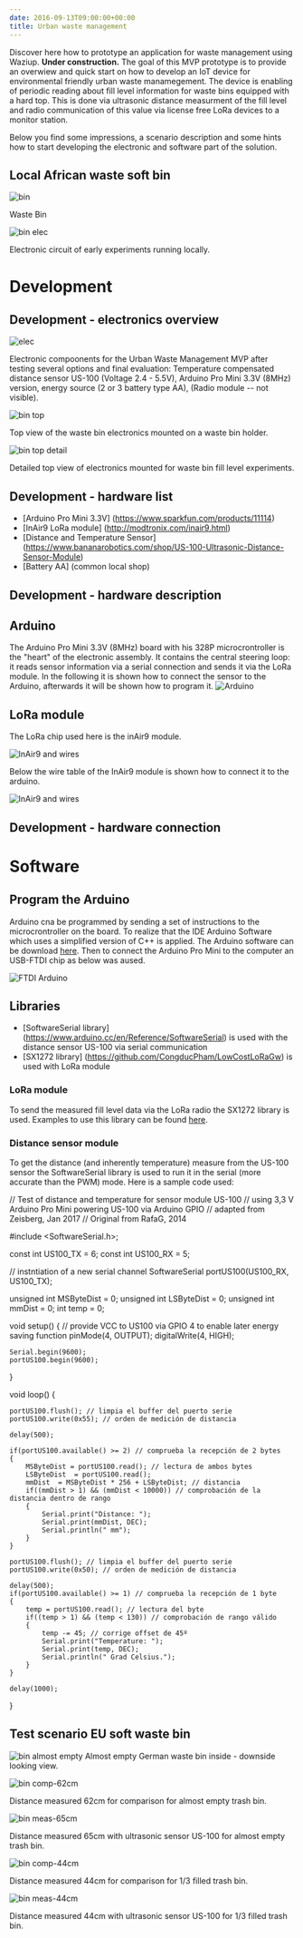 ```yaml
---
date: 2016-09-13T09:00:00+00:00
title: Urban waste management
---
```


Discover here how to prototype an application for waste management using Waziup. 
**Under construction.**
The goal of this MVP prototype is to provide an overwiew and quick start on how to develop an IoT device for environmental friendly urban waste manamegement. The device is enabling of periodic reading about fill level information for waste bins equipped with a hard top. This is done via ultrasonic distance measurment of the fill level and radio communication of this value via license free LoRa devices to a monitor station. 

Below you find some impressions, a scenario description and some hints how to start developing the electronic and software part of the solution.


## Local African waste soft bin

![bin](/documentation/mvps/waste_images/waste_bin.jpg)

Waste Bin

![bin elec](/documentation/mvps/waste_images/waste_bin_elec.jpg)

Electronic circuit of early experiments running locally.

# Development

## Development - electronics overview

![elec](/documentation/mvps/waste_images/20170208_163157_resized.jpg)

Electronic compoonents for the Urban Waste Management MVP after testing several options and final evaluation: Temperature compensated distance sensor US-100 (Voltage 2.4 - 5.5V), Arduino Pro Mini 3.3V (8MHz) version, energy source (2 or 3 battery type AA), (Radio module -- not visible).

![bin top](/documentation/mvps/waste_images/20170209_115554_resized.jpg)

Top view of the waste bin electronics mounted on a waste bin holder.


![bin top detail](/documentation/mvps/waste_images/20170209_115600_resized.jpg)

Detailed top view of electronics mounted for waste bin fill level experiments.

## Development - hardware list 

- [Arduino Pro Mini 3.3V] (https://www.sparkfun.com/products/11114)
- [InAir9 LoRa module] (http://modtronix.com/inair9.html)
- [Distance and Temperature Sensor] (https://www.bananarobotics.com/shop/US-100-Ultrasonic-Distance-Sensor-Module)
- [Battery AA] (common local shop)
	
## Development - hardware description

## Arduino

The Arduino Pro Mini 3.3V (8MHz) board with his 328P microcrontroller is the "heart" of the electronic assembly. It contains the central steering loop: it reads sensor information via a serial connection and sends it
via the LoRa module. In the following it is shown how to connect the sensor to the Arduino, afterwards it will be shown how to program it. ![Arduino](/images/mvps/water_farming/arduino.JPG)

## LoRa module

 The LoRa chip used here is the inAir9 module.
 
 ![InAir9 and wires](/images/mvps/water_farming/inAir9.jpg)

 Below the wire table of the InAir9 module is shown how to connect it to the arduino.
 
 ![InAir9 and wires](/images/mvps/water_farming/inAir9_table.jpg)
	
	
## Development - hardware connection


# Software

## Program the Arduino

Arduino cna be programmed by sending a set of instructions to the microcrontroller on the board.
To realize that the IDE Arduino Software which uses a simplified version of C++ is applied. The Arduino software can be download [here](https://www.arduino.cc/en/main/software).
Then to connect the Arduino Pro Mini to the computer an USB-FTDI chip as below was aused.

![FTDI Arduino](/images/mvps/water_farming/ftdi_arduino.png)

## Libraries


- [SoftwareSerial library] (https://www.arduino.cc/en/Reference/SoftwareSerial) is used with the distance sensor US-100 via serial communication
- [SX1272 library] (https://github.com/CongducPham/LowCostLoRaGw) is used with LoRa module

### LoRa module

To send the measured fill level data via the LoRa radio the SX1272 library is used. Examples to use this library  can be found [here](https://github.com/CongducPham/LowCostLoRaGw/tree/master/Arduino).

### Distance sensor module

To get the distance (and inherently temperature) measure from the US-100 sensor the SoftwareSerial library is used to run it in the serial (more accurate than the PWM) mode.
Here is a sample code used:


// Test of distance and temperature for sensor module US-100
// using 3,3 V  Arduino Pro Mini powering US-100 via Arduino GPIO
// adapted from Zeisberg, Jan 2017
// Original from RafaG, 2014
 
#include <SoftwareSerial.h>;
 
const int US100_TX = 6;
const int US100_RX = 5;
 
// instntiation of a new serial channel
SoftwareSerial portUS100(US100_RX, US100_TX);
 
unsigned int MSByteDist = 0;
unsigned int LSByteDist = 0;
unsigned int mmDist = 0;
int temp = 0;
 
void setup() {
    // provide VCC to US100 via GPIO 4 to enable later energy saving function 
    pinMode(4, OUTPUT);
    digitalWrite(4, HIGH);
    
    Serial.begin(9600);
    portUS100.begin(9600);
    
}
 
void loop() {
 
    portUS100.flush(); // limpia el buffer del puerto serie
    portUS100.write(0x55); // orden de medición de distancia
 
    delay(500);
 
    if(portUS100.available() >= 2) // comprueba la recepción de 2 bytes
    {
        MSByteDist = portUS100.read(); // lectura de ambos bytes
        LSByteDist  = portUS100.read();
        mmDist  = MSByteDist * 256 + LSByteDist; // distancia
        if((mmDist > 1) && (mmDist < 10000)) // comprobación de la distancia dentro de rango
        {
            Serial.print("Distance: ");
            Serial.print(mmDist, DEC);
            Serial.println(" mm");
        }
    }
 
    portUS100.flush(); // limpia el buffer del puerto serie
    portUS100.write(0x50); // orden de medición de distancia
 
    delay(500);
    if(portUS100.available() >= 1) // comprueba la recepción de 1 byte
    {
        temp = portUS100.read(); // lectura del byte
        if((temp > 1) && (temp < 130)) // comprobación de rango válido
        {
            temp -= 45; // corrige offset de 45º
            Serial.print("Temperature: ");
            Serial.print(temp, DEC);
            Serial.println(" Grad Celsius.");
        }
    }
 
    delay(1000);
}

## Test scenario EU soft waste bin

![bin almost empty](/documentation/mvps/waste_images/20170209_115643_resized.jpg)
Almost empty German waste bin inside - downside looking view.


![bin comp-62cm](/documentation/mvps/waste_images/20170209_115720_resized.jpg)

Distance measured 62cm for comparison for almost empty trash bin.


![bin meas-65cm](/documentation/mvps/waste_images/20170209_115752_resized.jpg)

Distance measured 65cm with ultrasonic sensor US-100 for almost empty trash bin.


![bin comp-44cm](/documentation/mvps/waste_images/20170209_115856_resized.jpg)

Distance measured 44cm for comparison for 1/3 filled trash bin.


![bin meas-44cm](/documentation/mvps/waste_images/20170209_115912_resized.jpg)

Distance measured 44cm with ultrasonic sensor US-100 for 1/3 filled trash bin.









